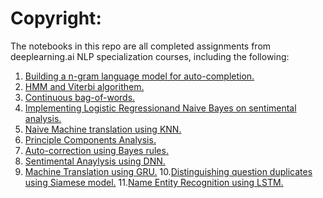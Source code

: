 # Copyright:

The notebooks in this repo are all completed assignments from deeplearning.ai NLP specialization courses, including the following:
1. [Building a n-gram language model for auto-completion.](https://github.com/fangyiyu/NLP_sourcecode/blob/master/Autocomplete%20using%20N-gram%20language%20model.ipynb)
2. [HMM and Viterbi algorithem.](https://github.com/fangyiyu/NLP_sourcecode/blob/master/HMM%20and%20Viterbi%20algorithem.ipynb)
3. [Continuous bag-of-words.](https://github.com/fangyiyu/NLP_sourcecode/blob/master/Implementing%20CBOW%20from%20scratch.ipynb)
4. [Implementing Logistic Regression](https://github.com/fangyiyu/NLP_sourcecode/blob/master/Logistic%20Regression%20on%20Sentimental%20Analysis.ipynb)[and Naive Bayes on sentimental analysis.](https://github.com/fangyiyu/NLP_sourcecode/blob/master/Naive%20Bayes%20on%20Sentimental%20Analysis.ipynb)
5. [Naive Machine translation using KNN.](https://github.com/fangyiyu/NLP_sourcecode/blob/master/Machine%20translation%20using%20word%20embeddings%20and%20KNN.ipynb)
6. [Principle Components Analysis.](https://github.com/fangyiyu/NLP_sourcecode/blob/master/Word%20vectors%20and%20PCA.ipynb)
7. [Auto-correction using Bayes rules.](https://github.com/fangyiyu/NLP_sourcecode/blob/master/autocorrection.ipynb)
8. [Sentimental Anaylysis using DNN.](https://github.com/fangyiyu/NLP_sourcecode/blob/master/Sentimental%20analysis%20with%20DNN%20using%20Trax.ipynb)
9. [Machine Translation using GRU.](https://github.com/fangyiyu/NLP_sourcecode/blob/master/Machine%20translation%20using%20GRU.ipynb)  10.[Distinguishing question duplicates using Siamese model.](https://github.com/fangyiyu/NLP_sourcecode/blob/master/Distinguishing%20question%20duplicates%20using%20Siamese%20model.ipynb)  11.[Name Entity Recognition using LSTM.](https://github.com/fangyiyu/NLP_sourcecode/blob/master/Name%20Entity%20Recognition%20using%20LSTM.ipynb)
